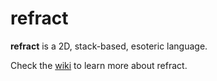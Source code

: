 # refract
**refract** is a 2D, stack-based, esoteric language.

Check the [wiki](https://github.com/phase/refract/wiki) to learn more about refract.
